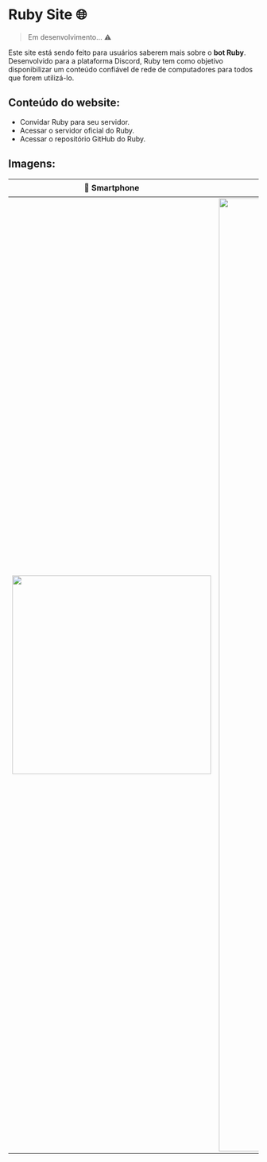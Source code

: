 # Ruby Site 🌐

> Em desenvolvimento... ⚠

Este site está sendo feito para usuários saberem mais sobre o **bot Ruby**. 
Desenvolvido para a plataforma Discord, Ruby tem como objetivo disponibilizar um conteúdo confiável de rede de computadores para todos que forem utilizá-lo.

## Conteúdo do website:
- Convidar Ruby para seu servidor.
- Acessar o servidor oficial do Ruby.
- Acessar o repositório GitHub do Ruby.

## Imagens:
📱 Smartphone | 🖥️ PC |
 ------------ | ------ |
 <img src="https://user-images.githubusercontent.com/97129532/179324609-fe93910e-edbc-413a-9e76-e55f7e426870.png" width="400px"> | <img src="https://user-images.githubusercontent.com/97129532/179324812-5da13458-a3f6-49cc-b838-b5e1590ad305.png" width="1920px"> 

